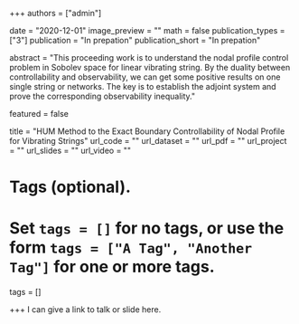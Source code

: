 +++
authors = ["admin"]

date = "2020-12-01"
image_preview = ""
math = false
publication_types = ["3"]
publication = "In prepation"
publication_short = "In prepation"


abstract = "This proceeding work is to understand the nodal profile control problem in Sobolev space for linear vibrating string. By the duality between controllability and observability, we can get some positive results on one single string or networks.  The key is to establish the adjoint system and prove the corresponding observability inequality."


featured = false

title =  "HUM Method to the Exact Boundary Controllability of Nodal Profile for Vibrating Strings"
url_code = ""
url_dataset = ""
url_pdf = ""
url_project = ""
url_slides = ""
url_video = ""

# Tags (optional).
#   Set `tags = []` for no tags, or use the form `tags = ["A Tag", "Another Tag"]` for one or more tags.
tags = []


+++
I can give a link to talk or slide here.

